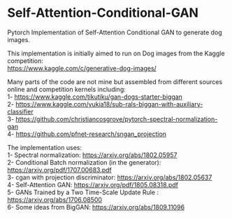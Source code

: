 # Self-Attention-Conditional-GAN
Pytorch Implementation of Self-Attention Conditional GAN to generate dog images.

This implementation is initially aimed to run on Dog images from the Kaggle competition:  
https://www.kaggle.com/c/generative-dog-images/  

Many parts of the code are not mine but assembled from different sources online and competition kernels including:  
1- https://www.kaggle.com/tikutiku/gan-dogs-starter-biggan  
2- https://www.kaggle.com/yukia18/sub-rals-biggan-with-auxiliary-classifier  
3- https://github.com/christiancosgrove/pytorch-spectral-normalization-gan  
4- https://github.com/pfnet-research/sngan_projection  

The implementation uses:  
1- Spectral normalization: https://arxiv.org/abs/1802.05957  
2- Conditional Batch normalization (in the generator): https://arxiv.org/pdf/1707.00683.pdf   
3- cgan with projection discriminator: https://arxiv.org/abs/1802.05637  
4- Self-Attention GAN: https://arxiv.org/pdf/1805.08318.pdf  
5- GANs Trained by a Two Time-Scale Update Rule : https://arxiv.org/abs/1706.08500  
6- Some ideas from BigGAN: https://arxiv.org/abs/1809.11096  
